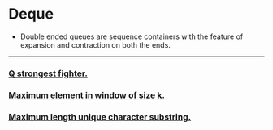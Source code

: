# Deque
 * Double ended queues are sequence containers with the feature of expansion and contraction on both the ends.

<hr/>

### <a href="https://github.com/sanya2508/Deque/blob/master/Q-strongest%20fighter.cpp">Q strongest fighter.</a>

### <a href="https://github.com/sanya2508/Deque/blob/master/maxElementInWindowOfSizeK.cpp">Maximum element in window of size k.</a>

### <a href="https://github.com/sanya2508/Deque/blob/master/maxLengthUniqueCharSubstring.cpp">Maximum length unique character substring.</a>
